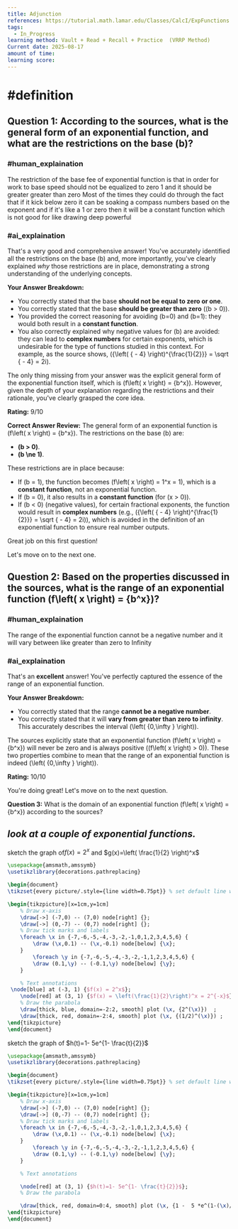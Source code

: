 ```yaml
---
title: Adjunction
references: https://tutorial.math.lamar.edu/Classes/CalcI/ExpFunctions.aspx
tags:
  - In_Progress
learning method: Vault + Read + Recall + Practice  (VRRP Method)
Current date: 2025-08-17
amount of time: 
learning score:
---
```


# #definition 

## **Question 1:** According to the sources, what is the general form of an exponential function, and what are the restrictions on the base (b)?  




### #human_explaination 

The restriction of the base fee of exponential function is that in order for work to base speed should not be equalized to zero 1 and it should be greater greater than zero Most of the times they could do through the fact that if it kick below zero it can be soaking a compass numbers based on the exponent and if it's like a 1 or zero then it will be a constant function which is not good for like drawing deep powerful
### #ai_explaination 


That's a very good and comprehensive answer! You've accurately identified all the restrictions on the base (b) and, more importantly, you've clearly explained _why_ those restrictions are in place, demonstrating a strong understanding of the underlying concepts.

**Your Answer Breakdown:**

- You correctly stated that the base **should not be equal to zero or one**.
- You correctly stated that the base **should be greater than zero** ((b > 0)).
- You provided the correct reasoning for avoiding (b=0) and (b=1): they would both result in a **constant function**.
- You also correctly explained why negative values for (b) are avoided: they can lead to **complex numbers** for certain exponents, which is undesirable for the type of functions studied in this context. For example, as the source shows, ({\left( { - 4} \right)^{\frac{1}{2}}} = \sqrt { - 4} = 2i).

The only thing missing from your answer was the explicit general form of the exponential function itself, which is (f\left( x \right) = {b^x}). However, given the depth of your explanation regarding the restrictions and their rationale, you've clearly grasped the core idea.

**Rating:** 9/10

**Correct Answer Review:** The general form of an exponential function is (f\left( x \right) = {b^x}). The restrictions on the base (b) are:

- **(b > 0)**.
- **(b \ne 1)**.

These restrictions are in place because:

- If (b = 1), the function becomes (f\left( x \right) = 1^x = 1), which is a **constant function**, not an exponential function.
- If (b = 0), it also results in a **constant function** (for (x > 0)).
- If (b < 0) (negative values), for certain fractional exponents, the function would result in **complex numbers** (e.g., ({\left( { - 4} \right)^{\frac{1}{2}}} = \sqrt { - 4} = 2i)), which is avoided in the definition of an exponential function to ensure real number outputs.

Great job on this first question!

Let's move on to the next one.



## **Question 2:** Based on the properties discussed in the sources, what is the range of an exponential function (f\left( x \right) = {b^x})?

### #human_explaination 
The range of the exponential function cannot be a negative number and it will vary between like greater than zero to Infinity

### #ai_explaination 

That's an **excellent** answer! You've perfectly captured the essence of the range of an exponential function.

**Your Answer Breakdown:**

- You correctly stated that the range **cannot be a negative number**.
- You correctly stated that it will **vary from greater than zero to infinity**. This accurately describes the interval (\left( {0,\infty } \right)).

The sources explicitly state that an exponential function (f\left( x \right) = {b^x}) will never be zero and is always positive ((f\left( x \right) > 0)). These two properties combine to mean that the range of an exponential function is indeed (\left( {0,\infty } \right)).

**Rating:** 10/10

You're doing great! Let's move on to the next question.

**Question 3:** What is the domain of an exponential function (f\left( x \right) = {b^x}) according to the sources?






## _look at a couple of exponential functions._  
sketch the graph of$f(x) =2^x$ and $g(x)=\left( \frac{1}{2} \right)^x$ 


```tikz
\usepackage{amsmath,amssymb}
\usetikzlibrary{decorations.pathreplacing}

\begin{document}
\tikzset{every picture/.style={line width=0.75pt}} % set default line width

\begin{tikzpicture}[x=1cm,y=1cm]
    % Draw x-axis
    \draw[->] (-7,0) -- (7,0) node[right] {};
    \draw[->] (0,-7) -- (0,7) node[right] {};
    % Draw tick marks and labels
    \foreach \x in {-7,-6,-5,-4,-3,-2,-1,0,1,2,3,4,5,6} {
        \draw (\x,0.1) -- (\x,-0.1) node[below] {\x};
    }
        \foreach \y in {-7,-6,-5,-4,-3,-2,-1,1,2,3,4,5,6} {
        \draw (0.1,\y) -- (-0.1,\y) node[below] {\y};
    }

    % Text annotations  
 \node[blue] at (-3, 1) {$f(x) = 2^x$};
    \node[red] at (3, 1) {$f(x) = \left(\frac{1}{2}\right)^x = 2^{-x}$};
    % Draw the parabola
    \draw[thick, blue, domain=-2:2, smooth] plot (\x, {2^(\x)})  ;
    \draw[thick, red, domain=-2:4, smooth] plot (\x, {(1/2)^(\x)}) ;
\end{tikzpicture}
\end{document}


``` 


sketch the graph of $h(t)=1- 5e^{1- \frac{t}{2}}$


```tikz
\usepackage{amsmath,amssymb}
\usetikzlibrary{decorations.pathreplacing}

\begin{document}
\tikzset{every picture/.style={line width=0.75pt}} % set default line width

\begin{tikzpicture}[x=1cm,y=1cm]
    % Draw x-axis
    \draw[->] (-7,0) -- (7,0) node[right] {};
    \draw[->] (0,-7) -- (0,7) node[right] {};
    % Draw tick marks and labels
    \foreach \x in {-7,-6,-5,-4,-3,-2,-1,0,1,2,3,4,5,6} {
        \draw (\x,0.1) -- (\x,-0.1) node[below] {\x};
    }
        \foreach \y in {-7,-6,-5,-4,-3,-2,-1,1,2,3,4,5,6} {
        \draw (0.1,\y) -- (-0.1,\y) node[below] {\y};
    }

    % Text annotations  

    \node[red] at (3, 1) {$h(t)=1- 5e^{1- \frac{t}{2}}$};
    % Draw the parabola

    \draw[thick, red, domain=0:4, smooth] plot (\x, {1 -  5 *e^(1-(\x)/2)}) ;
\end{tikzpicture}
\end{document}


``` 
